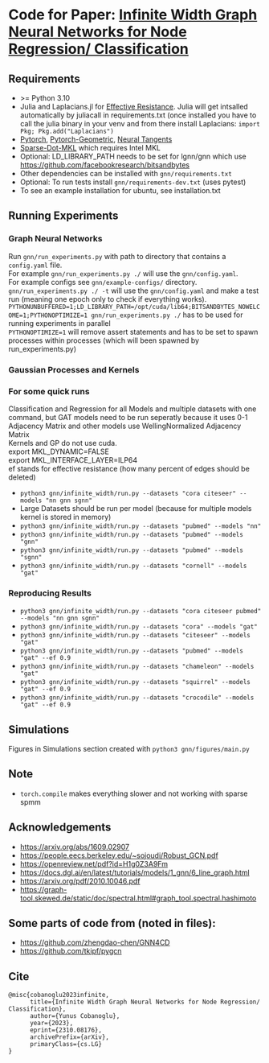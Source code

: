 # Code for Paper: [Infinite Width Graph Neural Networks for Node Regression/ Classification](https://arxiv.org/abs/2310.08176)




## Requirements
- \>= Python 3.10
- Julia and Laplacians.jl for [Effective Resistance](https://github.com/danspielman/Laplacians.jl). Julia will get intsalled automatically by juliacall in requirements.txt (once installed you have to call the julia binary in your venv and from there install Laplacians: `import Pkg; Pkg.add("Laplacians")` 
- [Pytorch](https://pytorch.org/), [Pytorch-Geometric](https://pytorch-geometric.readthedocs.io/en/latest/), [Neural Tangents](https://github.com/google/neural-tangents)
- [Sparse-Dot-MKL](https://github.com/flatironinstitute/sparse_dot) which requires Intel MKL
- Optional: LD_LIBRARY_PATH needs to be set for lgnn/gnn which use https://github.com/facebookresearch/bitsandbytes
- Other dependencies can be installed with `gnn/requirements.txt`
- Optional: To run tests install `gnn/requirements-dev.txt` (uses pytest)
- To see an example installation for ubuntu, see installation.txt

## Running Experiments

### Graph Neural Networks
Run `gnn/run_experiments.py` with path to directory that contains a `config.yaml` file. <br/>
For example `gnn/run_experiments.py ./` will use the `gnn/config.yaml`. <br/>
For example configs see `gnn/example-configs/` directory. <br/>
`gnn/run_experiments.py ./ -t` will use the `gnn/config.yaml` and make a test run (meaning one epoch only to check if everything works). <br/>
`PYTHONUNBUFFERED=1;LD_LIBRARY_PATH=/opt/cuda/lib64;BITSANDBYTES_NOWELCOME=1;PYTHONOPTIMIZE=1 gnn/run_experiments.py ./` has to be used for running experiments in parallel <br/>
`PYTHONOPTIMIZE=1` will remove assert statements and has to be set to spawn processes within processes (which will been spawned by run_experiments.py)

### Gaussian Processes and Kernels
### For some quick runs 
Classification and Regression for all Models and multiple datasets with one command, but GAT models need to be run seperatly because it uses 0-1 Adjacency Matrix and other models use WellingNormalized Adjacency Matrix <br/>
Kernels and GP do not use cuda. <br/>
export MKL_DYNAMIC=FALSE <br/>
export MKL_INTERFACE_LAYER=ILP64 <br/>
ef stands for effective resistance (how many percent of edges should be deleted) <br/>

 - `python3 gnn/infinite_width/run.py --datasets "cora citeseer" --models "nn gnn sgnn"`
 - Large Datasets should be run per model (because for multiple models kernel is stored in memory)
 - `python3 gnn/infinite_width/run.py --datasets "pubmed" --models "nn"`
 - `python3 gnn/infinite_width/run.py --datasets "pubmed" --models "gnn"`
 - `python3 gnn/infinite_width/run.py --datasets "pubmed" --models "sgnn"`
 - `python3 gnn/infinite_width/run.py --datasets "cornell" --models "gat"`

### Reproducing Results
 - `python3 gnn/infinite_width/run.py --datasets "cora citeseer pubmed" --models "nn gnn sgnn"`
 - `python3 gnn/infinite_width/run.py --datasets "cora" --models "gat"`
 - `python3 gnn/infinite_width/run.py --datasets "citeseer" --models "gat"`
 - `python3 gnn/infinite_width/run.py --datasets "pubmed" --models "gat" --ef 0.9`
 - `python3 gnn/infinite_width/run.py --datasets "chameleon" --models "gat"`
 - `python3 gnn/infinite_width/run.py --datasets "squirrel" --models "gat" --ef 0.9`
 - `python3 gnn/infinite_width/run.py --datasets "crocodile" --models "gat" --ef 0.9`

## Simulations
 Figures in Simulations section created with `python3 gnn/figures/main.py`

## Note
- `torch.compile` makes everything slower and not working with sparse spmm


## Acknowledgements
- https://arxiv.org/abs/1609.02907
- https://people.eecs.berkeley.edu/~sojoudi/Robust_GCN.pdf
- https://openreview.net/pdf?id=H1g0Z3A9Fm
- https://docs.dgl.ai/en/latest/tutorials/models/1_gnn/6_line_graph.html
- https://arxiv.org/pdf/2010.10046.pdf
- https://graph-tool.skewed.de/static/doc/spectral.html#graph_tool.spectral.hashimoto

## Some parts of code from (noted in files):
- https://github.com/zhengdao-chen/GNN4CD
- https://github.com/tkipf/pygcn

## Cite
```
@misc{cobanoglu2023infinite,
      title={Infinite Width Graph Neural Networks for Node Regression/ Classification}, 
      author={Yunus Cobanoglu},
      year={2023},
      eprint={2310.08176},
      archivePrefix={arXiv},
      primaryClass={cs.LG}
} 
```


